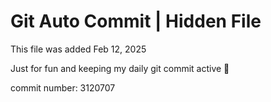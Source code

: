 # Git Auto Commit | Hidden File

This file was added Feb 12, 2025

Just for fun and keeping my daily git commit active 🤪

commit number: 3120707
